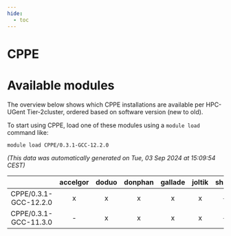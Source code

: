 ```yaml
---
hide:
  - toc
---
```


CPPE
====

# Available modules


The overview below shows which CPPE installations are available per HPC-UGent Tier-2cluster, ordered based on software version (new to old).

To start using CPPE, load one of these modules using a `module load` command like:

```shell
module load CPPE/0.3.1-GCC-12.2.0
```

*(This data was automatically generated on Tue, 03 Sep 2024 at 15:09:54 CEST)*  

| |accelgor|doduo|donphan|gallade|joltik|shinx|skitty|
| :---: | :---: | :---: | :---: | :---: | :---: | :---: | :---: |
|CPPE/0.3.1-GCC-12.2.0|x|x|x|x|x|-|x|
|CPPE/0.3.1-GCC-11.3.0|-|x|x|x|x|-|x|
